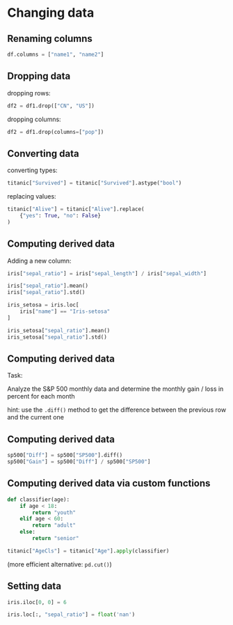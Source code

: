 # Changing data

## Renaming columns

```py
df.columns = ["name1", "name2"]
```

## Dropping data

dropping rows:

```py
df2 = df1.drop(["CN", "US"])
```

dropping columns:

```py
df2 = df1.drop(columns=["pop"])
```

## Converting data

converting types:

```py
titanic["Survived"] = titanic["Survived"].astype("bool")
```

replacing values:

```py
titanic["Alive"] = titanic["Alive"].replace(
    {"yes": True, "no": False}
)
```

## Computing derived data

Adding a new column:

```py
iris["sepal_ratio"] = iris["sepal_length"] / iris["sepal_width"]

iris["sepal_ratio"].mean()
iris["sepal_ratio"].std()

iris_setosa = iris.loc[
    iris["name"] == "Iris-setosa"
]

iris_setosa["sepal_ratio"].mean()
iris_setosa["sepal_ratio"].std()
```

## Computing derived data

Task:

Analyze the S&P 500 monthly data and determine the monthly gain / loss in percent for each month

hint: use the `.diff()` method to get the difference between the previous row and the current one

## Computing derived data

```py
sp500["Diff"] = sp500["SP500"].diff()
sp500["Gain"] = sp500["Diff"] / sp500["SP500"]
```

## Computing derived data via custom functions

```py
def classifier(age):
    if age < 18:
        return "youth"
    elif age < 60:
        return "adult"
    else:
        return "senior"

titanic["AgeCls"] = titanic["Age"].apply(classifier)
```

(more efficient alternative: `pd.cut()`)

## Setting data

```py
iris.iloc[0, 0] = 6

iris.loc[:, "sepal_ratio"] = float('nan')
```
